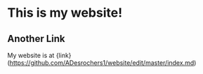 # This is my website! 

## Another Link

My website is at {link} (https://github.com/ADesrochers1/website/edit/master/index.md)
